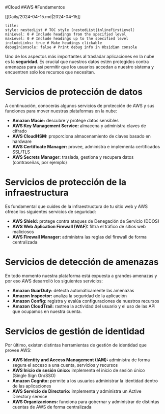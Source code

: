 #Cloud #AWS #Fundamentos

[[Daily/2024-04-15.md|2024-04-15]]

```table-of-contents
title: 
style: nestedList # TOC style (nestedList|inlineFirstLevel)
minLevel: 0 # Include headings from the specified level
maxLevel: 0 # Include headings up to the specified level
includeLinks: true # Make headings clickable
debugInConsole: false # Print debug info in Obsidian console
```
Uno de los aspectos más importantes al trasladar aplicaciones en la nube es la **seguridad**. Es crucial que nuestros datos estén protegidos contra amenazas para así permitir que los usuarios accedan a nuestro sistema y encuentren solo los recursos que necesitan.

# Servicios de protección de datos

A continuación, conocerás algunos servicios de protección de AWS y sus funciones para mover nuestras plataformas en la nube:

- **Amazon Macie:** descubre y protege datos sensibles
- **AWS Key Management Service:** almacena y administra claves de cifrado
- **AWS CloudHSM:** proporciona almacenamiento de claves basado en hardware
- **AWS Certificate Manager:** provee, administra e implementa certificados SSL/TLS
- **AWS Secrets Manager:** traslada, gestiona y recupera datos (contraseñas, por ejemplo)

# Servicios de protección de la infraestructura

Es fundamental que cuides de la infraestructura de tu sitio web y AWS ofrece los siguientes servicios de seguridad:

- **AWS Shield:** protege contra ataques de Denegación de Servicio (DDOS)
- **AWS Web Aplication Firewall (WAF):** filtra el tráfico de sitios web maliciosos
- **AWS Firewall Manager:** administra las reglas del firewall de forma centralizada

# Servicios de detección de amenazas

En todo momento nuestra plataforma está expuesta a grandes amenazas y por eso AWS desarrolló los siguientes servicios:

- **Amazon GuarDuty:** detecta automáticamente las amenazas
- **Amazon Inspector:** analiza la seguridad de la aplicación
- **Amazon Config:** registra y evalúa configuraciones de nuestros recursos
- **Amazon CloudTrail:** rastrea la actividad del usuario y el uso de las API que ocupamos en nuestra cuenta.

# Servicios de gestión de identidad

Por último, existen distintas herramientas de gestión de identidad que provee AWS:

- **AWS Identity and Access Management (IAM):** administra de forma segura el acceso a una cuenta, servicios y recursos
- **AWS Inicio de sesión único:** implementa el inicio de sesión único (Single Sign On/SSO)
- **Amazon Cognito:** permite a los usuarios administrar la identidad dentro de las aplicaciones
- **AWS Servicio de Directorio:** implementa y administra un Active Directory service
- **AWS Organizaciones:** funciona para gobernar y administrar de distintas cuentas de AWS de forma centralizada